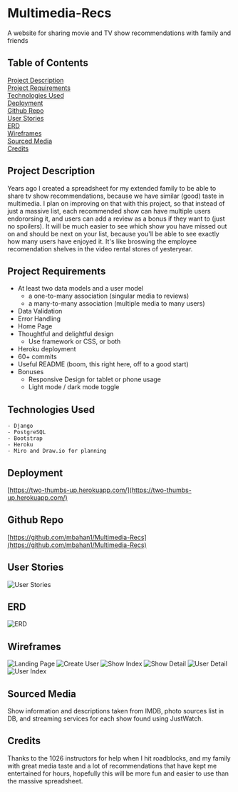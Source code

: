 # Multimedia-Recs
A website for sharing movie and TV show recommendations with family and friends

## Table of Contents
[Project Description](#project-description)  
[Project Requirements](#project-requirements)  
[Technologies Used](#technologies-used)  
[Deployment](#deployment)  
[Github Repo](#github-repo)  
[User Stories](#user-stories)   
[ERD](#erd)  
[Wireframes](#wireframes)  
[Sourced Media](#sourced-media)  
[Credits](#credits)  

## Project Description
Years ago I created a spreadsheet for my extended family to be able to share tv show recommendations, because we have similar (good) taste in multimedia. I plan on improving on that with this project, so that instead of just a massive list, each recommended show can have multiple users endororsing it, and users can add a review as a bonus if they want to (just no spoilers). It will be much easier to see which show you have missed out on and should be next on your list, because you'll be able to see exactly how many users have enjoyed it. It's like broswing the employee recomendation shelves in the video rental stores of yesteryear. 

## Project Requirements
  - At least two data models and a user model
    - a one-to-many association (singular media to reviews)
    - a many-to-many association (multiple media to many users)
  - Data Validation
  - Error Handling
  - Home Page
  - Thoughtful and delightful design
    - Use framework or CSS, or both
  - Heroku deployment
  - 60+ commits
  - Useful README (boom, this right here, off to a good start)
  - Bonuses
    - Responsive Design for tablet or phone usage
    - Light mode / dark mode toggle

## Technologies Used
    - Django  
    - PostgreSQL 
    - Bootstrap  
    - Heroku
    - Miro and Draw.io for planning

## Deployment
[https://two-thumbs-up.herokuapp.com/](https://two-thumbs-up.herokuapp.com/)

## Github Repo
[https://github.com/mbahan1/Multimedia-Recs](https://github.com/mbahan1/Multimedia-Recs)

## User Stories
![User Stories](Planning/user_stories.png "User Stories")

## ERD
![ERD](Planning/ERD.png "ERD")

## Wireframes
![Landing Page](Planning/wireframes/1_landing_page.png "Landing Page")
![Create User](Planning/wireframes/2_create_user.png "Create User")
![Show Index](Planning/wireframes/3_show_index.png "Show Index")
![Show Detail](Planning/wireframes/4_show_detail.png "Show Detail")
![User Detail](Planning/wireframes/5_user_detail.png "User Detail")
![User Index](Planning/wireframes/6_user_index.png "User Index")

## Sourced Media
Show information and descriptions taken from IMDB, photo sources list in DB, and streaming services for each show found using JustWatch.

## Credits
Thanks to the 1026 instructors for help when I hit roadblocks, and my family with great media taste and a lot of recommendations that have kept me entertained for hours, hopefully this will be more fun and easier to use than the massive spreadsheet.